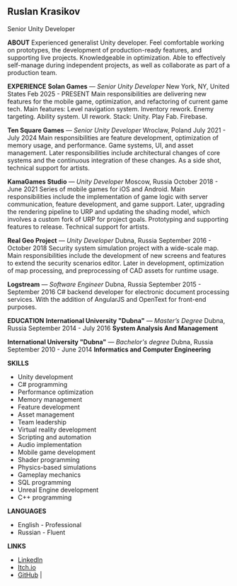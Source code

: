 


## **Ruslan Krasikov**
Senior Unity Developer

**ABOUT** 
Experienced generalist Unity developer. Feel comfortable working on prototypes, the development of production-ready features, and supporting live projects. Knowledgeable in optimization. Able to effectively self-manage during independent projects, as well as collaborate as part of a production team.

**EXPERIENCE**
**Solan Games** — *Senior Unity Developer* 
New York, NY, United States Feb 2025 \- PRESENT 
 Main responsibilities are delivering new features for the mobile game, optimization, and refactoring of current game tech. Main features: Level navigation system. Inventory rework. Enemy targeting. Ability system. UI rework. Stack: Unity. Play Fab. Firebase. 

**Ten Square Games** — *Senior Unity Developer* 
Wroclaw, Poland July 2021 \- July 2024 
Main responsibilities are feature development, optimization of memory usage, and performance. Game systems, UI, and asset management. Later responsibilities include architectural changes of core systems and the continuous integration of these changes. As a side shot, technical support for artists. 

**KamaGames Studio** — *Unity Developer* 
Moscow, Russia October 2018 \- June 2021 
Series of mobile games for iOS and Android. Main responsibilities include the implementation of game logic with server communication, feature development, and game support. Later, upgrading the rendering pipeline to URP and updating the shading model, which involves a custom fork of URP for project goals. Prototyping and supporting features to release. Technical support for artists. 

**Real Geo Project** — *Unity Developer* 
Dubna, Russia September 2016 \- October 2018 
Security system simulation project with a wide-scale map. Main responsibilities include the development of new screens and features to extend the security scenarios editor. Later in development, optimization of map processing, and preprocessing of CAD assets for runtime usage. 

**Logstream** — *Software Engineer* Dubna, Russia September 2015 \- September  2016 
C\# backend developer for electronic document processing services. With the addition of AngularJS and OpenText for front-end purposes. 

 **EDUCATION** 
**International University "Dubna"** — *Master’s Degree* Dubna, Russia September 2014 \- July 2016 
**System Analysis And Management** 

**International University "Dubna"** — *Bachelor's degree* Dubna, Russia September 2010 \- June 2014 
**Informatics and Computer Engineering**

**SKILLS**  
 - Unity development 
 - C\# programming 
 - Performance optimization 
 - Memory management 
 - Feature development 
 - Asset management 
 - Team leadership
 - Virtual reality development 
 - Scripting and automation 
 - Audio implementation 
 - Mobile game development 
 - Shader programming
 - Physics-based simulations 
 - Gameplay mechanics 
 - SQL programming 
 - Unreal Engine development 
 - C++ programming

**LANGUAGES**
 - English \- Professional  
 - Russian \- Fluent

**LINKS**  
 - [LinkedIn](https://www.linkedin.com/in/ruslan-krasikov-190499166/) 
 - [Itch.io](https://shidonski.itch.io/) 
 - [GitHub](https://github.com/ShidoArima)  |
